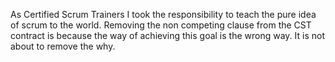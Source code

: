 As Certified Scrum Trainers I took the responsibility to teach the pure idea of scrum to the world. Removing the non competing clause from the CST contract is because the way of achieving this goal is the wrong way. It is not about to remove the why.